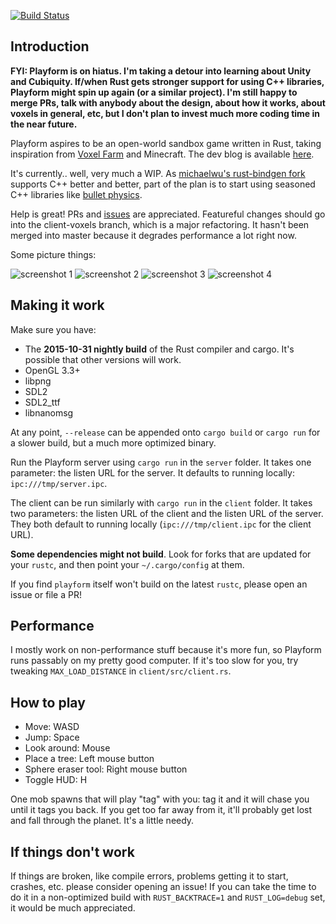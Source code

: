 [![Build Status](https://travis-ci.org/bfops/playform.svg?branch=master)](https://travis-ci.org/bfops/playform)

## Introduction

**FYI: Playform is on hiatus. I'm taking a detour into learning about Unity and Cubiquity. If/when Rust gets stronger support for using C++ libraries, Playform might spin up again (or a similar project). I'm still happy to merge PRs, talk with anybody about the design, about how it works, about voxels in general, etc, but I don't plan to invest much more coding time in the near future.**

Playform aspires to be an open-world sandbox game written in Rust, taking
inspiration from [Voxel Farm](http://procworld.blogspot.com/) and Minecraft. The dev blog is available [here](http://playformdev.blogspot.com/).

It's currently.. well, very much a WIP. As
[michaelwu's rust-bindgen fork](https://github.com/michaelwu/rust-bindgen/tree/sm-hacks) supports C++
better and better, part of the plan is to start using seasoned C++
libraries like [bullet physics](https://github.com/bulletphysics/bullet3).

Help is great! PRs and [issues](https://github.com/bfops/playform/issues)
are appreciated. Featureful changes should go into the client-voxels branch, which is a major refactoring. It hasn't been merged into master because it degrades performance a lot right now.

Some picture things:

![screenshot 1](/../screenshots/screenshots/screenshot1.png?raw=true)
![screenshot 2](/../screenshots/screenshots/screenshot2.png?raw=true)
![screenshot 3](/../screenshots/screenshots/screenshot3.png?raw=true)
![screenshot 4](/../screenshots/screenshots/screenshot4.png?raw=true)

## Making it work

Make sure you have:

  * The **2015-10-31 nightly build** of the Rust compiler and cargo. It's possible that other versions will work.
  * OpenGL 3.3+
  * libpng
  * SDL2
  * SDL2_ttf
  * libnanomsg

At any point, `--release` can be appended onto `cargo build` or `cargo run` for a slower
build, but a much more optimized binary.

Run the Playform server using `cargo run` in the `server` folder. It takes one parameter:
the listen URL for the server. It defaults to running locally: `ipc:///tmp/server.ipc`.

The client can be run similarly with `cargo run` in the `client` folder. It takes two
parameters: the listen URL of the client and the listen URL of the server. They
both default to running locally (`ipc:///tmp/client.ipc` for the client URL).

**Some dependencies might not build**. Look for forks that are updated for
your `rustc`, and then point your `~/.cargo/config` at them.

If you find `playform` itself won't build on the latest `rustc`, please open an issue or file a PR!

## Performance

I mostly work on non-performance stuff because it's more fun, so Playform runs passably on my pretty good computer. If it's too slow for you, try tweaking `MAX_LOAD_DISTANCE` in `client/src/client.rs`. 

## How to play

  * Move: WASD
  * Jump: Space
  * Look around: Mouse
  * Place a tree: Left mouse button
  * Sphere eraser tool: Right mouse button
  * Toggle HUD: H

One mob spawns that will play "tag" with you: tag it and it will chase you until it tags you back. If you get too far away from it, it'll probably get lost and fall through the planet. It's a little needy.

## If things don't work

If things are broken, like compile errors, problems getting it to start, crashes, etc.
please consider opening an issue! If you can take the time to do it in a non-optimized
build with `RUST_BACKTRACE=1` and `RUST_LOG=debug` set, it would be much appreciated.
